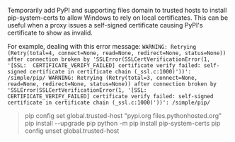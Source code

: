 Temporarily add PyPI and supporting files domain to trusted hosts to install pip-system-certs to allow Windows to rely on local certificates. This can be useful when a proxy issues a self-signed certificate causing PyPI's certificate to show as invalid.

For example, dealing with this error message:
`WARNING: Retrying (Retry(total=4, connect=None, read=None, redirect=None, status=None)) after connection broken by 'SSLError(SSLCertVerificationError(1, '[SSL: 
CERTIFICATE_VERIFY_FAILED] certificate verify failed: self-signed certificate in certificate chain (_ssl.c:1000)'))': /simple/pip/
WARNING: Retrying (Retry(total=3, connect=None, read=None, redirect=None, status=None)) after connection broken by 'SSLError(SSLCertVerificationError(1, '[SSL: 
CERTIFICATE_VERIFY_FAILED] certificate verify failed: self-signed certificate in certificate chain (_ssl.c:1000)'))': /simple/pip/`
> pip config set global.trusted-host "pypi.org files.pythonhosted.org"
> pip install --upgrade pip 
> python -m pip install pip-system-certs
> pip config unset global.trusted-host
